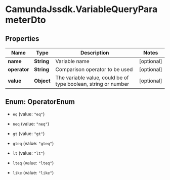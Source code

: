 # CamundaJssdk.VariableQueryParameterDto

## Properties

Name | Type | Description | Notes
------------ | ------------- | ------------- | -------------
**name** | **String** | Variable name | [optional] 
**operator** | **String** | Comparison operator to be used | [optional] 
**value** | **Object** | The variable value, could be of type boolean, string or number | [optional] 



## Enum: OperatorEnum


* `eq` (value: `"eq"`)

* `neq` (value: `"neq"`)

* `gt` (value: `"gt"`)

* `gteq` (value: `"gteq"`)

* `lt` (value: `"lt"`)

* `lteq` (value: `"lteq"`)

* `like` (value: `"like"`)




